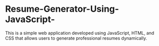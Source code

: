 # Resume-Generator-Using-JavaScript-
This is a simple web application developed using JavaScript, HTML, and CSS that allows users to generate professional resumes dynamically.
